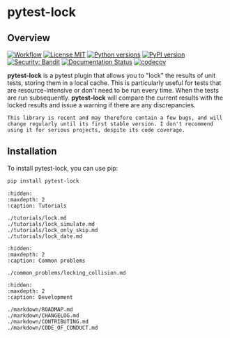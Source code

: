 # pytest-lock

## Overview

[![Workflow](https://img.shields.io/github/actions/workflow/status/Athroniaeth/pytest-lock/release.yml)]("https://github.com/Athroniaeth/pytest-lock/actions/workflows/release.yml")
[![License MIT](https://img.shields.io/badge/license-MIT-blue)](https://codecov.io/gh/athroniaeth/pytest-lock)
[![Python versions](https://img.shields.io/pypi/pyversions/bandit.svg)](https://pypi.python.org/pypi/bandit)
[![PyPI version](https://badge.fury.io/py/bandit.svg)](https://badge.fury.io/py/bandit)
[![Security: Bandit](https://img.shields.io/badge/security-bandit-yellow.svg)](https://github.com/PyCQA/bandit)
[![Documentation Status](https://readthedocs.org/projects/pytest-lock/badge/?version=latest)](https://pytest-lock.readthedocs.io/en/latest/)
[![codecov](https://codecov.io/gh/Athroniaeth/pytest-lock/graph/badge.svg?token=28E1OZ144W)](https://codecov.io/gh/Athroniaeth/pytest-lock)

**pytest-lock** is a pytest plugin that allows you to "lock" the results of unit tests, storing them in a local cache.
This is particularly useful for tests that are resource-intensive or don't need to be run every time. When the tests are
run subsequently. **pytest-lock** will compare the current results with the locked results and issue a warning if there
are any discrepancies.


```{warning}
This library is recent and may therefore contain a few bugs, and will change regularly until its first stable version. I don't recommend using it for serious projects, despite its code coverage.
```

## Installation

To install pytest-lock, you can use pip:

```bash
pip install pytest-lock
```

```{toctree}
:hidden:
:maxdepth: 2
:caption: Tutorials

./tutorials/lock.md
./tutorials/lock_simulate.md
./tutorials/lock_only_skip.md
./tutorials/lock_date.md
```

```{toctree}
:hidden:
:maxdepth: 2
:caption: Common problems

./common_problems/locking_collision.md
```

```{toctree}
:hidden:
:maxdepth: 2
:caption: Development

./markdown/ROADMAP.md
./markdown/CHANGELOG.md
./markdown/CONTRIBUTING.md
./markdown/CODE_OF_CONDUCT.md
```